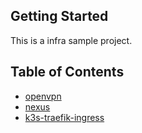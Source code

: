 ## Getting Started

This is a infra sample project.

## Table of Contents

* [openvpn](https://github.com/kudl/kudl-infra/tree/master/openvpn)
* [nexus](https://github.com/kudl/kudl-infra/tree/master/nexus)
* [k3s-traefik-ingress](https://github.com/kudl/kudl-infra/tree/master/k3s-traefik-ingress)